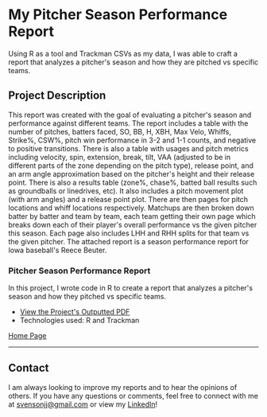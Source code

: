 # My Pitcher Season Performance Report

Using R as a tool and Trackman CSVs as my data, I was able to craft a report that analyzes a pitcher's season and how they are pitched vs specific teams.

## Project Description

This report was created with the goal of evaluating a pitcher's season and performance against different teams. The report includes a table with the number of pitches, batters faced, SO, BB, H, XBH, Max Velo, Whiffs, Strike%, CSW%, pitch win performance in 3-2 and 1-1 counts, and negative to positive transitions. There is also a table with usages and pitch metrics including velocity, spin, extension, break, tilt, VAA (adjusted to be in different parts of the zone depending on the pitch type), release point, and an arm angle approximation based on the pitcher's height and their release point. There is also a results table (zone%, chase%, batted ball results such as groundballs or linedrives, etc). It also includes a pitch movement plot (with arm angles) and a release point plot. There are then pages for pitch locations and whiff locations respectively. Matchups are then broken down batter by batter and team by team, each team getting their own page which breaks down each of their player's overall performance vs the given pitcher this season. Each page also includes LHH and RHH splits for that team vs the given pitcher. The attached report is a season performance report for Iowa baseball's Reece Beuter.

### Pitcher Season Performance Report
In this project, I wrote code in R to create a report that analyzes a pitcher's season and how they pitched vs specific teams.

- [View the Project's Outputted PDF](https://github.com/jjsvenson/jj-svenson-baseball-analytics/blob/b93110708066af5d232d303e20f82fc33deb906e/Reece%20Beuter%20Season%20Performance%20Report.pdf)
- Technologies used: R and Trackman

[Home Page](index.md)

---

## Contact

I am always looking to improve my reports and to hear the opinions of others. If you have any questions or comments, feel free to connect with me at [svensonjj@gmail.com](mailto:svensonjj@gmail.com) or view my [LinkedIn](https://www.linkedin.com/in/john-jj-svenson/)!
